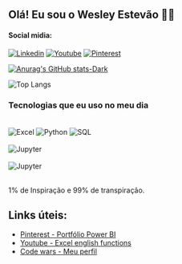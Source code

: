 

## Olá! Eu sou o Wesley Estevão 🤘🏼

#### Social midia:
[![Linkedin](https://img.shields.io/badge/LinkedIn-0077B5?style=for-the-badge&logo=linkedin&logoColor=white)](https://www.linkedin.com/in/wesleyesantos) [![Youtube](https://img.shields.io/badge/YouTube-FF0000?style=for-the-badge&logo=youtube&logoColor=white)](https://www.youtube.com/@excelinfo8516) [![Pinterest](https://img.shields.io/badge/Pinterest-%23E60023.svg?&style=for-the-badge&logo=Pinterest&logoColor=white)](https://br.pinterest.com/wesleyesantos1)

[![Anurag's GitHub stats-Dark](https://github-readme-stats.vercel.app/api?username=wesleyesantos&show_icons=true&theme=dark#gh-dark-mode-only)](https://github.com/wesleyesantos/github-readme-stats#gh-dark-mode-only)

![Top Langs](https://github-readme-stats.vercel.app/api/top-langs/?username=wesleyesantos&layout=compact)

### Tecnologias que eu uso no meu dia
<div styles="display: inline_block"><br/>
    <img align="center" alt="Excel" src = "https://img.shields.io/badge/Microsoft_Excel-217346?style=for-the-badge&logo=microsoft-excel&logoColor=white" />
    <img align="center" alt="Python" src = "https://img.shields.io/badge/Python-3776AB?style=for-the-badge&logo=python&logoColor=white" />
    <img align="center" alt="SQL" src = "https://img.shields.io/badge/Microsoft_SQL_Server-CC2927?style=for-the-badge&logo=microsoft-sql-server&logoColor=white)" />
    <br/>
    <br/>
    <img align="center" alt="Jupyter" src = "https://img.shields.io/badge/Made%20with-Jupyter-orange?style=for-the-badge&logo=Jupyter)"/>
    <br/>
    <br/>
    <img align="center" alt="Jupyter" src = "http://ForTheBadge.com/images/badges/built-with-science.svg"/>
    	
    
</div><br/>

1% de Inspiração e 99% de transpiração.

## Links úteis:
- [Pinterest - Portfólio Power BI](https://br.pinterest.com/pin/356417758024611034/)<br/>
- [Youtube - Excel english functions](https://www.youtube.com/playlist?list=PLK98pO8bR0XLvhIHXC6cJBx6cqcV4w3zv)<br/>
- [Code wars - Meu perfil](https://www.codewars.com/users/wesleyesantos)<br/>
